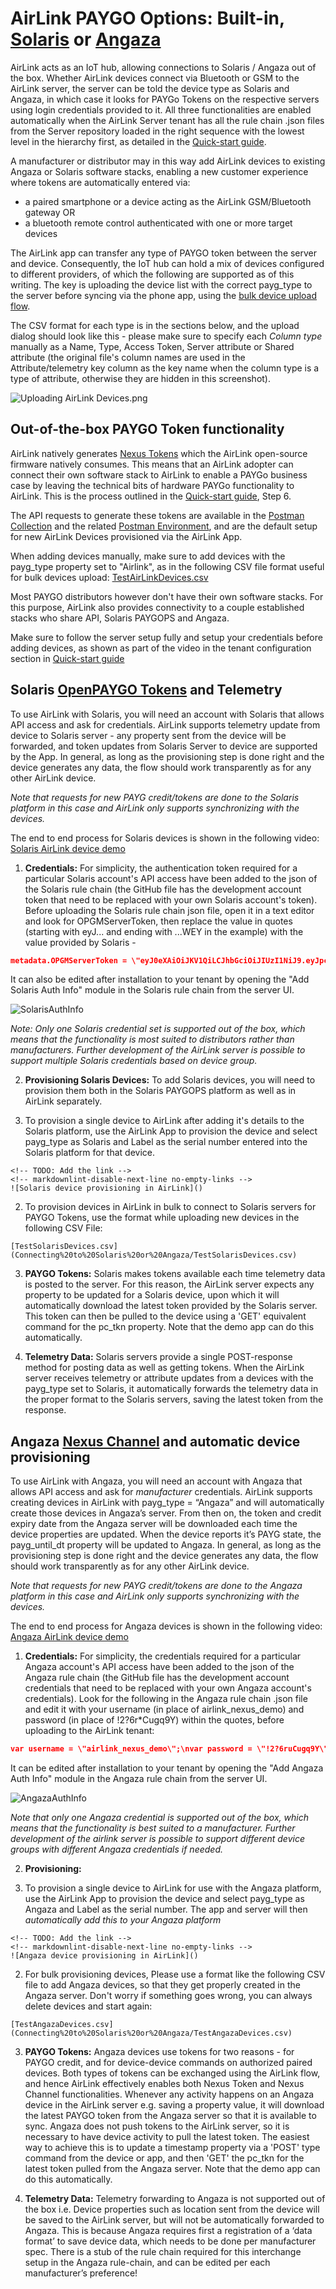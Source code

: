 # AirLink PAYGO Options: Built-in, [Solaris](https://www.solarisoffgrid.com) or [Angaza](https://www.angaza.com)

AirLink acts as an IoT hub, allowing connections to Solaris / Angaza out of the box. Whether AirLink devices connect via Bluetooth or GSM to the AirLink server, the server can be told the device type as Solaris and Angaza, in which case it looks for PAYGo Tokens on the respective servers using login credentials provided to it. All three functionalities are enabled automatically when the AirLink Server tenant has all the rule chain .json files from the Server repository loaded in the right sequence with the lowest level in the hierarchy first, as detailed in the [Quick-start guide](Quick-start%20guide.md).

A manufacturer or distributor may in this way add AirLink devices to existing Angaza or Solaris software stacks, enabling a new customer experience where tokens are automatically entered via:

- a paired smartphone or a device acting as the AirLink GSM/Bluetooth gateway OR
- a bluetooth remote control authenticated with one or more target devices

The AirLink app can transfer any type of PAYGO token between the server and device. Consequently, the IoT hub can hold a mix of devices configured to different providers, of which the following are supported as of this writing. The key is uploading the device list with the correct payg_type to the server before syncing via the phone app, using the [bulk device upload flow](https://thingsboard.io/docs/user-guide/bulk-provisioning/).

The CSV format for each type is in the sections below, and the upload dialog should look like this - please make sure to specify each *Column type* manually as a Name, Type, Access Token, Server attribute or Shared attribute (the original file's column names are used in the Attribute/telemetry key column as the key name when the column type is a type of attribute, otherwise they are hidden in this screenshot).

![Uploading AirLink Devices.png](Uploading%20AirLink%20Devices.png)

## Out-of-the-box PAYGO Token functionality

AirLink natively generates [Nexus Tokens](https://github.com/angaza/nexus-embedded) which the AirLink open-source firmware natively consumes. This means that an AirLink adopter can connect their own software stack to AirLink to enable a PAYGo business case by leaving the technical bits of hardware PAYGo functionality to AirLink. This is the process outlined in the [Quick-start guide](Quick-start%20guide.md), Step 6.

The API requests to generate these tokens are available in the [Postman Collection](https://github.com/EnAccess/AirLink-Server/blob/main/AirLink%20-%20Thingsboard.postman_collection.json) and the related [Postman Environment](https://github.com/EnAccess/AirLink-Server/blob/main/AirLink%20Demo%20Environment.postman_environment.json), and are the default setup for new AirLink Devices provisioned via the AirLink App.

When adding devices manually, make sure to add devices with the payg_type property set to "Airlink", as in the following CSV file format useful for bulk devices upload: [TestAirLinkDevices.csv](Connecting%20to%20Solaris%20or%20Angaza/TestAirLinkDevices.csv)

Most PAYGO distributors however don't have their own software stacks. For this purpose, AirLink also provides connectivity to a couple established stacks who share API, Solaris PAYGOPS and Angaza.

Make sure to follow the server setup fully and setup your credentials before adding devices, as shown as part of the video in the tenant configuration section in
[Quick-start guide](Quick-start%20guide.md#tenant-config)

## Solaris [OpenPAYGO Tokens](https://github.com/EnAccess/OpenPAYGO-Token) and Telemetry

To use AirLink with Solaris, you will need an account with Solaris that allows API access and ask for credentials. AirLink supports telemetry update from device to Solaris server - any property sent from the device will be forwarded, and token updates from Solaris Server to device are supported by the App. In general, as long as the provisioning step is done right and the device generates any data, the flow should work transparently as for any other AirLink device.

*Note that requests for new PAYG credit/tokens are done to the Solaris platform in this case and AirLink only supports synchronizing with the devices.*

<!-- TODO: Add the link -->
<!-- markdownlint-disable-next-line no-empty-links -->
The end to end process for Solaris devices is shown in the following video: [Solaris AirLink device demo]()

1. **Credentials:** For simplicity, the authentication token required for a particular Solaris account's API access have been added to the json of the Solaris rule chain (the GitHub file has the development account token that need to be replaced with your own Solaris account's token). Before uploading the Solaris rule chain json file, open it in a text editor and look for OPGMServerToken, then replace the value in quotes (starting with eyJ... and ending with ...WEY in the example) with the value provided by Solaris -

  ```json
  metadata.OPGMServerToken = \"eyJ0eXAiOiJKV1QiLCJhbGciOiJIUzI1NiJ9.eyJpc3MiOiJTb2xhcmlzIE9mZmdyaWQiLCJleHAiOjI2Njc0OTQxMjEsImlhdCI6MTY2NzQ5NDEyMiwic3ViIjo1MiwicGVybWlzc2lvbnMiOlsiVmlld0RldmljZXMiLCJFZGl0RGV2aWNlcyIsIlVubG9ja0RldmljZXMiLCJMaXN0TWV0cmljcyIsIlZpZXdNZXRyaWNzIiwiQWRkTWV0cmljcyIsIkVkaXRNZXRyaWNzIiwiRGVsZXRlTWV0cmljcyIsIlZpZXdTeW5jQXR0ZW1wdHMiLCJBZGRTeW5jQXR0ZW1wdHMiXX0.Dw9oSCdyaNfnn_puen0O7uUX3lfu-hKMHxh71xYUWEY\"
  ```

  It can also be edited after installation to your tenant by opening the "Add Solaris Auth Info" module in the Solaris rule chain from the server UI.

  ![SolarisAuthInfo](Connecting%20to%20Solaris%20or%20Angaza/SolarisAuthInfo.png)

  *Note: Only one Solaris credential set is supported out of the box, which means that the functionality is most suited to distributors rather than manufacturers. Further development of the AirLink server is possible to support multiple Solaris credentials based on device group.*

2. **Provisioning Solaris Devices:** To add Solaris devices, you will need to provision them both in the Solaris PAYGOPS platform as well as in AirLink separately.

  1. To provision a single device to AirLink after adding it's details to the Solaris platform, use the AirLink App to provision the device and select payg_type as Solaris and Label as the serial number entered into the Solaris platform for that device.

    <!-- TODO: Add the link -->
    <!-- markdownlint-disable-next-line no-empty-links -->
    ![Solaris device provisioning in AirLink]()

  2. To provision devices in AirLink in bulk to connect to Solaris servers for PAYGO Tokens, use the format while uploading new devices in the following CSV File:

    [TestSolarisDevices.csv](Connecting%20to%20Solaris%20or%20Angaza/TestSolarisDevices.csv)

3. **PAYGO Tokens:** Solaris makes tokens available each time telemetry data is posted to the server. For this reason, the AirLink server expects any property to be updated for a Solaris device, upon which it will automatically download the latest token provided by the Solaris server. This token can then be pulled to the device using a 'GET' equivalent command for the pc_tkn property. Note that the demo app can do this automatically.

4. **Telemetry Data:** Solaris servers provide a single POST-response method for posting data as well as getting tokens. When the AirLink server receives telemetry or attribute updates from a devices with the payg_type set to Solaris, it automatically forwards the telemetry data in the proper format to the Solaris servers, saving the latest token from the response.

## Angaza [Nexus Channel](https://github.com/EnAccess/OpenPAYGO-Token) and automatic device provisioning

To use AirLink with Angaza, you will need an account with Angaza that allows API access and ask for *manufacturer* credentials. AirLink supports creating devices in AirLink with payg_type = “Angaza” and will automatically create those devices in Angaza’s server. From then on, the token and credit expiry date from the Angaza server will be downloaded each time the device properties are updated. When the device reports it’s PAYG state, the payg_until_dt property will be updated to Angaza. In general, as long as the provisioning step is done right and the device generates any data, the flow should work transparently as for any other AirLink device.

*Note that requests for new PAYG credit/tokens are done to the Angaza platform in this case and AirLink only supports synchronizing with the devices.*

<!-- TODO: Add the link -->
<!-- markdownlint-disable-next-line no-empty-links -->
The end to end process for Angaza devices is shown in the following video: [Angaza AirLink device demo]()

1. **Credentials:** For simplicity, the credentials required for a particular Angaza account's API access have been added to the json of the Angaza rule chain (the GitHub file has the development account credentials that need to be replaced with your own Angaza account's credentials). Look for the following in the Angaza rule chain .json file and edit it with your username (in place of airlink_nexus_demo) and password (in place of !2?6r*Cugq9Y) within the quotes, before uploading to the AirLink tenant:

  ```json
  var username = \"airlink_nexus_demo\";\nvar password = \"!2?6ruCugq9Y\"
  ```

  It can be edited after installation to your tenant by opening the "Add Angaza Auth Info" module in the Angaza rule chain from the server UI.

  ![AngazaAuthInfo](Connecting%20to%20Solaris%20or%20Angaza/AngazaAuthInfo.png)

  *Note that only one Angaza credential is supported out of the box, which means that the functionality is best suited to a manufacturer. Further development of the airlink server is possible to support different device groups with different Angaza credentials if needed.*

2. **Provisioning:**

  1. To provision a single device to AirLink for use with the Angaza platform, use the AirLink App to provision the device and select payg_type as Angaza and Label as the serial number. The app and server will then *automatically add this to your Angaza platform*

    <!-- TODO: Add the link -->
    <!-- markdownlint-disable-next-line no-empty-links -->
    ![Angaza device provisioning in AirLink]()

  2. For bulk provisioning devices, Please use a format like the following CSV file to add Angaza devices, so that they get properly created in the Angaza server. Don't worry if something goes wrong, you can always delete devices and start again:

    [TestAngazaDevices.csv](Connecting%20to%20Solaris%20or%20Angaza/TestAngazaDevices.csv)

3. **PAYGO Tokens:** Angaza devices use tokens for two reasons - for PAYGO credit, and for device-device commands on authorized paired devices. Both types of tokens can be exchanged using the AirLink flow, and hence AirLink effectively enables both Nexus Token and Nexus Channel functionalities. Whenever any activity happens on an Angaza device in the AirLink server e.g. saving a property value, it will download the latest PAYGO token from the Angaza server so that it is available to sync. Angaza does not push tokens to the AirLink server, so it is necessary to have device activity to pull the latest token. The easiest way to achieve this is to update a timestamp property via a 'POST' type command from the device or app, and then 'GET' the pc_tkn for the latest token pulled from the Angaza server. Note that the demo app can do this automatically.

4. **Telemetry Data:** Telemetry forwarding to Angaza is not supported out of the box i.e. Device properties such as location sent from the device will be saved to the AirLink server, but will not be automatically forwarded to Angaza. This is because Angaza requires first a registration of a ‘data format’ to save device data, which needs to be done per manufacturer spec. There is a stub of the rule chain required for this interchange setup in the Angaza rule-chain, and can be edited per each manufacturer’s preference!
